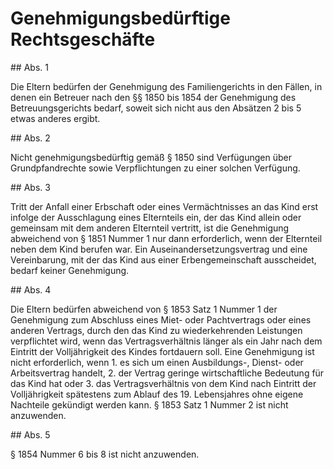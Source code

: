 # Genehmigungsbedürftige Rechtsgeschäfte



\#\# Abs. 1

 Die Eltern bedürfen der Genehmigung des Familiengerichts in den Fällen, in denen ein Betreuer nach den §§ 1850 bis 1854 der Genehmigung des Betreuungsgerichts bedarf, soweit sich nicht aus den Absätzen 2 bis 5 etwas anderes ergibt.

\#\# Abs. 2

 Nicht genehmigungsbedürftig gemäß § 1850 sind Verfügungen über Grundpfandrechte sowie Verpflichtungen zu einer solchen Verfügung.

\#\# Abs. 3

 Tritt der Anfall einer Erbschaft oder eines Vermächtnisses an das Kind erst infolge der Ausschlagung eines Elternteils ein, der das Kind allein oder gemeinsam mit dem anderen Elternteil vertritt, ist die Genehmigung abweichend von § 1851 Nummer 1 nur dann erforderlich, wenn der Elternteil neben dem Kind berufen war. Ein Auseinandersetzungsvertrag und eine Vereinbarung, mit der das Kind aus einer Erbengemeinschaft ausscheidet, bedarf keiner Genehmigung.

\#\# Abs. 4

 Die Eltern bedürfen abweichend von § 1853 Satz 1 Nummer 1 der Genehmigung zum Abschluss eines Miet\- oder Pachtvertrags oder eines anderen Vertrags, durch den das Kind zu wiederkehrenden Leistungen verpflichtet wird, wenn das Vertragsverhältnis länger als ein Jahr nach dem Eintritt der Volljährigkeit des Kindes fortdauern soll. Eine Genehmigung ist nicht erforderlich, wenn  1\.
 es sich um einen Ausbildungs\-, Dienst\- oder Arbeitsvertrag handelt,
 2\.
 der Vertrag geringe wirtschaftliche Bedeutung für das Kind hat oder
 3\.
 das Vertragsverhältnis von dem Kind nach Eintritt der Volljährigkeit spätestens zum Ablauf des 19\. Lebensjahres ohne eigene Nachteile gekündigt werden kann.
§ 1853 Satz 1 Nummer 2 ist nicht anzuwenden.

\#\# Abs. 5

 § 1854 Nummer 6 bis 8 ist nicht anzuwenden. 

